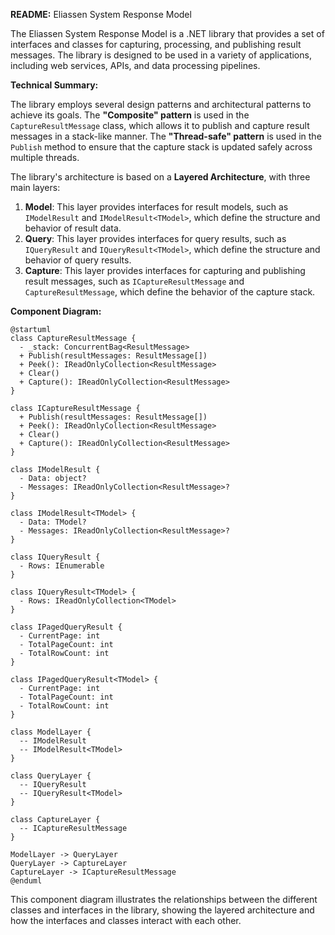 **README:** Eliassen System Response Model

The Eliassen System Response Model is a .NET library that provides a set of interfaces and classes for capturing, processing, and publishing result messages. The library is designed to be used in a variety of applications, including web services, APIs, and data processing pipelines.

**Technical Summary:**

The library employs several design patterns and architectural patterns to achieve its goals. The **"Composite" pattern** is used in the `CaptureResultMessage` class, which allows it to publish and capture result messages in a stack-like manner. The **"Thread-safe" pattern** is used in the `Publish` method to ensure that the capture stack is updated safely across multiple threads.

The library's architecture is based on a **Layered Architecture**, with three main layers:

1. **Model**: This layer provides interfaces for result models, such as `IModelResult` and `IModelResult<TModel>`, which define the structure and behavior of result data.
2. **Query**: This layer provides interfaces for query results, such as `IQueryResult` and `IQueryResult<TModel>`, which define the structure and behavior of query results.
3. **Capture**: This layer provides interfaces for capturing and publishing result messages, such as `ICaptureResultMessage` and `CaptureResultMessage`, which define the behavior of the capture stack.

**Component Diagram:**

```plantuml
@startuml
class CaptureResultMessage {
  - _stack: ConcurrentBag<ResultMessage>
  + Publish(resultMessages: ResultMessage[])
  + Peek(): IReadOnlyCollection<ResultMessage>
  + Clear()
  + Capture(): IReadOnlyCollection<ResultMessage>
}

class ICaptureResultMessage {
  + Publish(resultMessages: ResultMessage[])
  + Peek(): IReadOnlyCollection<ResultMessage>
  + Clear()
  + Capture(): IReadOnlyCollection<ResultMessage>
}

class IModelResult {
  - Data: object?
  - Messages: IReadOnlyCollection<ResultMessage>?
}

class IModelResult<TModel> {
  - Data: TModel?
  - Messages: IReadOnlyCollection<ResultMessage>?
}

class IQueryResult {
  - Rows: IEnumerable
}

class IQueryResult<TModel> {
  - Rows: IReadOnlyCollection<TModel>
}

class IPagedQueryResult {
  - CurrentPage: int
  - TotalPageCount: int
  - TotalRowCount: int
}

class IPagedQueryResult<TModel> {
  - CurrentPage: int
  - TotalPageCount: int
  - TotalRowCount: int
}
  
class ModelLayer {
  -- IModelResult
  -- IModelResult<TModel>
}

class QueryLayer {
  -- IQueryResult
  -- IQueryResult<TModel>
}

class CaptureLayer {
  -- ICaptureResultMessage
}

ModelLayer -> QueryLayer
QueryLayer -> CaptureLayer
CaptureLayer -> ICaptureResultMessage
@enduml
```
This component diagram illustrates the relationships between the different classes and interfaces in the library, showing the layered architecture and how the interfaces and classes interact with each other.